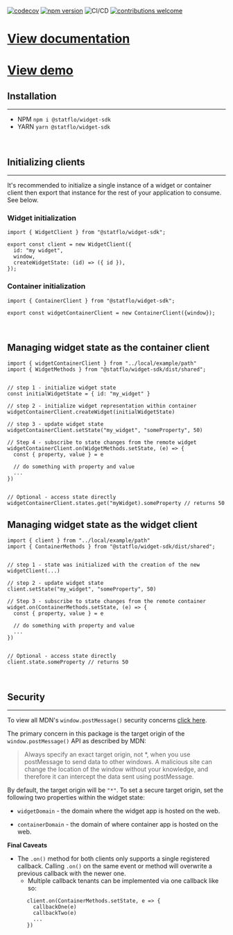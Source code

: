 [![codecov](https://codecov.io/gh/Statflo/widget-sdk/branch/main/graph/badge.svg?token=E2QJ7EUJVZ)](https://codecov.io/gh/Statflo/widget-sdk)
[![npm version](https://badge.fury.io/js/@statflo%2Fwidget-sdk.svg)](https://www.npmjs.com/package/@statflo/widget-sdk)
![CI/CD](https://github.com/statflo/widget-sdk/actions/workflows/main.yml/badge.svg)
[![contributions welcome](https://img.shields.io/badge/contributions-welcome-brightgreen.svg?style=flat)](https://github.com/Statflo/widget-sdk/issues)


# [View documentation](https://github.com/Statflo/widget-sdk/wiki)
# [View demo](https://statflo.github.io/widget-sdk/)


## Installation
---
- NPM `npm i @statflo/widget-sdk`
- YARN `yarn @statflo/widget-sdk`

<br>

## Initializing clients
----
It's recommended to initialize a single instance of a widget or container client then export that instance for the rest of your application to consume. See below.


### Widget initialization

```
import { WidgetClient } from "@statflo/widget-sdk";

export const client = new WidgetClient({ 
  id: "my widget",
  window,
  createWidgetState: (id) => ({ id }),
});
```

### Container initialization
```
import { ContainerClient } from "@statflo/widget-sdk";

export const widgetContainerClient = new ContainerClient({window});
```

<br>

## Managing widget state as the container client

```
import { widgetContainerClient } from "../local/example/path"
import { WidgetMethods } from "@statflo/widget-sdk/dist/shared";


// step 1 - initialize widget state
const initialWidgetState = { id: "my_widget" }

// step 2 - initialize widget representation within container
widgetContainerClient.createWidget(initialWidgetState)

// step 3 - update widget state
widgetContainerClient.setState("my_widget", "someProperty", 50)

// Step 4 - subscribe to state changes from the remote widget
widgetContainerClient.on(WidgetMethods.setState, (e) => {
  const { property, value } = e

  // do something with property and value
  ... 
})


// Optional - access state directly
widgetContainerClient.states.get("myWidget).someProperty // returns 50
```

## Managing widget state as the widget client

```
import { client } from "../local/example/path"
import { ContainerMethods } from "@statflo/widget-sdk/dist/shared";


// step 1 - state was initialized with the creation of the new widgetClient(...)

// step 2 - update widget state
client.setState("my_widget", "someProperty", 50)

// Step 3 - subscribe to state changes from the remote container
widget.on(ContainerMethods.setState, (e) => {
  const { property, value } = e

  // do something with property and value
  ... 
})


// Optional - access state directly
client.state.someProperty // returns 50
```

<br>


## Security 
---
To view all MDN's `window.postMessage()` security concerns [click here](https://developer.mozilla.org/en-US/docs/Web/API/Window/postMessage#security_concerns).

The primary concern in this package is the target origin of the `window.postMessage()` API as described by MDN: 

> Always specify an exact target origin, not *, when you use postMessage to send data to other windows. A malicious site can change the location of the window without your knowledge, and therefore it can intercept the data sent using postMessage.

By default, the target origin will be `"*"`. To set a secure target origin, set the following two properties within the widget state:

- `widgetDomain` - the domain where the widget app is hosted on the web.

- `containerDomain` - the domain of where container app is hosted on the web.

**Final Caveats**

- The `.on()` method for both clients only supports a single registered callback. Calling `.on()` on the same event or method will overwrite a previous callback with the newer one.
  - Multiple callback tenants can be implemented via one callback like so:
  ```
     client.on(ContainerMethods.setState, e => {
       callbackOne(e)
       callbackTwo(e)
       ...
     })
  ```